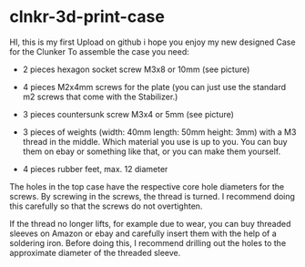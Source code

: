 # clnkr-3d-print-case
HI, this is my first Upload on github i hope you enjoy my new designed Case for the Clunker
To assemble the case you need:

- 2 pieces hexagon socket screw M3x8 or 10mm (see picture)

- 4 pieces M2x4mm screws for the plate (you can just use the standard m2 screws that come with the Stabilizer.)

- 3 pieces countersunk screw M3x4 or 5mm (see picture)

- 3 pieces of weights (width: 40mm length: 50mm height: 3mm) with a M3 thread in the middle. 
Which material you use is up to you. 
You can buy them on ebay or something like that, or you can make them yourself.

- 4 pieces rubber feet, max. 12 diameter

The holes in the top case have the respective core hole diameters for the screws. 
By screwing in the screws, the thread is turned.
I recommend doing this carefully so that the screws do not overtighten.


If the thread no longer lifts, for example due to wear, 
you can buy threaded sleeves on Amazon or ebay and carefully insert them with the help of a soldering iron. 
Before doing this, I recommend drilling out the holes to the approximate diameter of the threaded sleeve.

